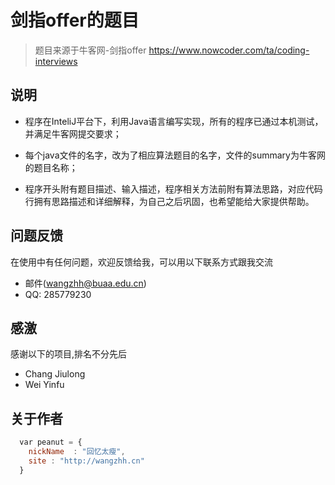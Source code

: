 # 剑指offer的题目


> 题目来源于牛客网-剑指offer  https://www.nowcoder.com/ta/coding-interviews



## 说明

* 程序在InteliJ平台下，利用Java语言编写实现，所有的程序已通过本机测试，并满足牛客网提交要求；


* 每个java文件的名字，改为了相应算法题目的名字，文件的summary为牛客网的题目名称；


* 程序开头附有题目描述、输入描述，程序相关方法前附有算法思路，对应代码行拥有思路描述和详细解释，为自己之后巩固，也希望能给大家提供帮助。



## 问题反馈
在使用中有任何问题，欢迎反馈给我，可以用以下联系方式跟我交流

* 邮件(wangzhh@buaa.edu.cn)
* QQ: 285779230


## 感激
感谢以下的项目,排名不分先后

* Chang Jiulong
* Wei Yinfu

## 关于作者

```javascript
  var peanut = {
    nickName  : "回忆太瘦",
    site : "http://wangzhh.cn"
  }
```
